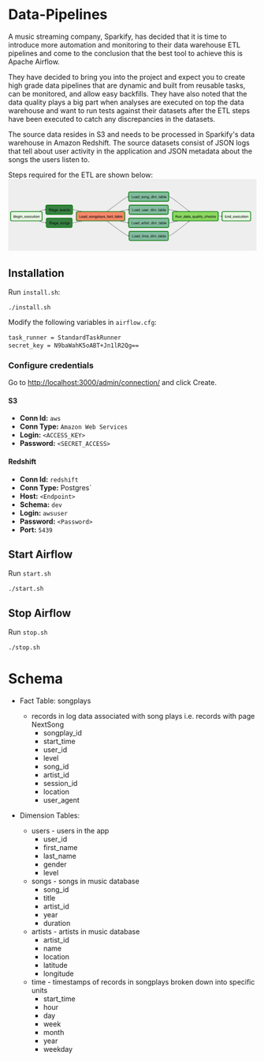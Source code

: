 # Data-Pipelines
A music streaming company, Sparkify, has decided that it is time to introduce more automation and monitoring to their data warehouse ETL pipelines and come to the conclusion that the best tool to achieve this is Apache Airflow.

They have decided to bring you into the project and expect you to create high grade data pipelines that are dynamic and built from reusable tasks, can be monitored, and allow easy backfills. They have also noted that the data quality plays a big part when analyses are executed on top the data warehouse and want to run tests against their datasets after the ETL steps have been executed to catch any discrepancies in the datasets.

The source data resides in S3 and needs to be processed in Sparkify's data warehouse in Amazon Redshift. The source datasets consist of JSON logs that tell about user activity in the application and JSON metadata about the songs the users listen to.

Steps required for the ETL are shown below:
![DAG](example-dag.png "DAG")

## Installation
Run `install.sh`:
```
./install.sh
```

Modify the following variables in `airflow.cfg`:
```
task_runner = StandardTaskRunner
secret_key = N9baWahK5oABT+Jn1lR2Qg==
```

### Configure credentials
Go to [http://localhost:3000/admin/connection/](http://localhost:3000/admin/connection/)
and click Create.

#### S3
- **Conn Id:** `aws`
- **Conn Type:** `Amazon Web Services`
- **Login:** `<ACCESS_KEY>`
- **Password:** `<SECRET_ACCESS>`

#### Redshift
- **Conn Id:** `redshift`
- **Conn Type:** Postgres`
- **Host:** `<Endpoint>`
- **Schema:** `dev`
- **Login:** `awsuser`
- **Password:** `<Password>`
- **Port:** `5439`


## Start Airflow
Run `start.sh`
```
./start.sh
```

## Stop Airflow
Run `stop.sh`
```
./stop.sh
```

# Schema

- Fact Table: songplays
    - records in log data associated with song plays i.e. records with page NextSong
        - songplay_id
        - start_time
        - user_id
        - level
        - song_id
        - artist_id
        - session_id
        - location
        - user_agent

- Dimension Tables:
    - users - users in the app
        - user_id
        - first_name
        - last_name
        - gender
        - level
    - songs - songs in music database
        - song_id
        - title
        - artist_id
        - year
        - duration
    - artists - artists in music database
        - artist_id
        - name
        - location
        - latitude
        - longitude
    - time - timestamps of records in songplays broken down into specific units
        - start_time
        - hour
        - day
        - week
        - month
        - year
        - weekday
